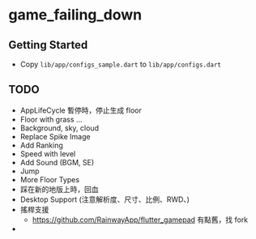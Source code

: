 # game_failing_down

## Getting Started

- Copy `lib/app/configs_sample.dart` to `lib/app/configs.dart`

## TODO

- AppLifeCycle 暫停時，停止生成 floor
- Floor with grass ...
- Background, sky, cloud
- Replace Spike Image
- Add Ranking
- Speed with level
- Add Sound (BGM, SE)
- Jump
- More Floor Types
- 踩在新的地版上時，回血
- Desktop Support (注意解析度、尺寸、比例、RWD、)
- 搖桿支援
  - https://github.com/RainwayApp/flutter_gamepad 有點舊，找 fork
- 
